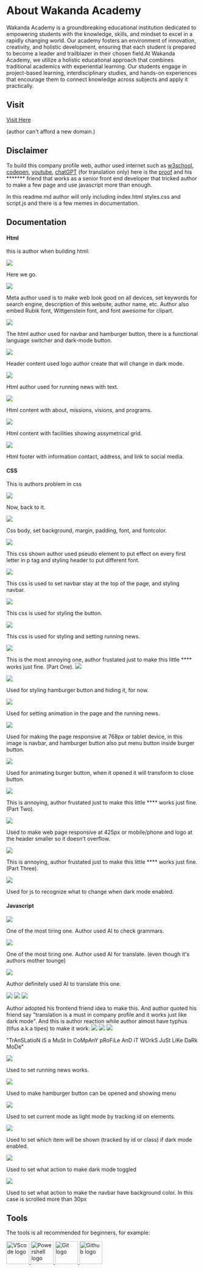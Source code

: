 # About Wakanda Academy
 Wakanda Academy is a groundbreaking educational institution dedicated to empowering students with the knowledge, skills, and mindset to excel in a rapidly changing world. Our academy fosters an environment of innovation, creativity, and holistic development, ensuring that each student is prepared to become a leader and trailblazer in their chosen field.At Wakanda Academy, we utilize a holistic educational approach that combines traditional academics with experiential learning. Our students engage in project-based learning, interdisciplinary studies, and hands-on experiences that encourage them to connect knowledge across subjects and apply it practically.


## Visit
[Visit Here](https://www.jcxmusic.site/)

(author can't afford a new domain.)

## Disclaimer
To build this company profile web, author used internet such as [w3school](https://www.w3schools.com/), [codepen](https://codepen.io/), [youtube](https://www.youtube.com/), [chatGPT](https://chatgpt.com/) (for translation only) here is the [proof](https://chatgpt.com/c/78e83db4-8068-4ba6-b27a-fa20738ec74f) and his ******* friend that works as a senior front end developer that tricked author to make a few page and use javascript more than enough.

In this readme.md author will only including index.html styles.css and script.js and there is a few memes in documentation.

## Documentation

#### Html

this is author when building html:

<img src="Doc/htmlmeme.jpeg">

Here we go.

<img src="Doc/index meta.png">

Meta author used is to make web look good on all devices, set keywords for search engine, description of this website, author name, etc. Author also embed Rubik font, Wittgenstein font, and font awesome for clipart.

<img src="Doc/index fixed navbar.png">

The html author used for navbar and hamburger button, there is a functional language switcher and dark-mode button.

<img src="Doc/index header.png">

Header content used logo author create that will change in dark mode.

<img src="Doc/index news.png">

Html author used for running news with text.

<img src="Doc/index content.png">

Html content with about, missions, visions, and programs.

<img src="Doc/index content 2.png">

Html content with facilities showing assymetrical grid.

<img src="Doc/index footer.png">

Html footer with information contact, address, and link to social media.

#### CSS

This is authors problem in css

<img src="Doc/meme11.webp">

Now, back to it.

<img src="Doc/index css body.png">

Css body, set background, margin, padding, font, and fontcolor.

<img src="Doc/index css pseudo and header.png">

This css shown author used pseudo element to put effect on every first letter in p tag and styling header to put different font.

<img src="Doc/index navbar css.png">

This css is used to set navbar stay at the top of the page, and styling navbar.

<img src="Doc/index css darkmode button.png">

This css is used for styling the button.

<img src="Doc/index css news.png">

This css is used for styling and setting running news.

<img src="Doc/index css grid.png">

This is the most annoying one, author frustated just to make this little **** works just fine. (Part One). <img src="Doc/meme3.jpeg">

<img src="Doc/index css burger.png">

Used for styling hamburger button and hiding it, for now.

<img src="Doc/index css animation.png">

Used for setting animation in the page and the running news.

<img src="Doc/index css responsiv 768.png">

Used for making the page responsive at 768px or tablet device, in this image is navbar, and hamburger button also put menu button inside burger button.

<img src="Doc/index css responsiv burger.png">

Used for animating burger button, when it opened it will transform to close button.

<img src="Doc/index css responsiv grid.png">

This is annoying, author frustated just to make this little **** works just fine. (Part Two).

<img src="Doc/index css responsiv 425.png">

Used to make web page responsive at 425px or mobile/phone and logo at the header smaller so it doesn't overflow.

<img src="Doc/index css responsiv grid 425.png">

This is annoying, author frustated just to make this little **** works just fine. (Part Three).

<img src="Doc/index css darkmode.png">

Used for js to recognize what to change when dark mode enabled.

#### Javascript

<img src="Doc/index js eng.png">

One of the most tiring one. Author used AI to check grammars.

<img src="Doc/index js id.png">

One of the most tiring one. Author used AI for translate. (even though it's authors mother tounge)

<img src="Doc/index js jp.png">

Author definitely used AI to translate this one.

<img src="Doc/index js lang function.png">
<img src="Doc/index js lang function2.png">
<img src="Doc/index js set lang local.png">

Author adopted his frontend friend idea to make this. And author quoted his friend say "translation is a must in company profile and it works just like dark mode".
And this is author reaction while author almost have typhus (tifus a.k.a tipes) to make it work:
<img src="Doc/meme11.jpeg">
<img src="Doc/meme13.jpeg">
<img src="Doc/meme12.jpeg">

"TrAnSLatioN iS a MuSt In CoMpAnY pRoFiLe AnD iT WOrkS JuSt LiKe DaRk MoDe"

<img src="Doc/index js news.png">

Used to set running news works.

<img src="Doc/index js burger.png">

Used to make hamburger button can be opened and showing menu

<img src="Doc/index js darkmode.png">

Used to set current mode as light mode by tracking id on elements.

<img src="Doc/index js daarkmode function.png">

Used to set which item will be shown (tracked by id or class) if dark mode enabled.

<img src="Doc/index js toggle darkmode.png">

Used to set what action to make dark mode toggled

<img src="Doc/index js navbar.png">

Used to set what action to make the navbar have background color. In this case is scrolled more than 30px

## Tools
The tools is all recommended for beginners, for example:

<a href="https://code.visualstudio.com/download">
<img title="Visual Studio Code" src="https://avatars.githubusercontent.com/u/25044327?v=4" alt="VScode logo" style="width:60px;height:60px;">
</a>

<a href="https://learn.microsoft.com/en-us/powershell/scripting/install/installing-powershell-on-windows?view=powershell-7.4">
<img title="Windows Powershell" src="https://encrypted-tbn0.gstatic.com/images?q=tbn:ANd9GcR8Ffog4dO8G5cLNPGYwscUZr-HhCAtVqfQKg&s" alt="Powershell logo" style="width:60px;height:60px;">
</a>

<a href="https://www.git-scm.com/downloads">
<img title="Git" src="https://git-scm.com/images/logos/downloads/Git-Icon-1788C.png" alt="Git logo" style="width:60px;height:60px;">
</a>

<a href="https://github.com/">
<img title="Github" src="https://cdn-icons-png.flaticon.com/512/25/25231.png" alt="Github logo" style="width:60px;height:60px;">
</a>